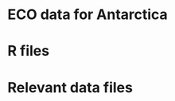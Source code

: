 ECO data for Antarctica
=====================

R files
=====================


Relevant data files
============================
 



